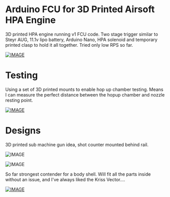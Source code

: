 # Arduino FCU for 3D Printed Airsoft HPA Engine

3D printed HPA engine running v1 FCU code. Two stage trigger similar to Steyr AUG, 11.1v lipo battery, Arduino Nano, HPA solenoid and temporary printed clasp to hold it all together. Tried only low RPS so far.

[![IMAGE](http://img.youtube.com/vi/vd2LqTkdPmA/0.jpg)](http://www.youtube.com/watch?v=vd2LqTkdPmA)

# Testing

Using a set of 3D printed mounts to enable hop up chamber testing. Means I can measure the perfect distance between the hopup chamber and nozzle resting point.

[![IMAGE](https://cdn.thingiverse.com/renders/83/09/9c/5d/85/23d756265b5fb482464d26b0411d2c6b_preview_featured.jpg)](https://www.thingiverse.com/thing:2850914)

# Designs

3D printed sub machine gun idea, shot counter mounted behind rail.

![IMAGE](https://cdnb.artstation.com/p/assets/images/images/002/490/405/large/christian-gross-as-01.jpg?1462368308)

![IMAGE](https://orig00.deviantart.net/c75b/f/2014/313/5/3/submachine_gun_1_lost_scene__by_cleitus2012-d85vrhs.jpg)

So far strongest contender for a body shell. Will fit all the parts inside without an issue, and I've always liked the Kriss Vector....

[![IMAGE](https://3dexport.com/items/2010/02/15/23489/25401/tdi_kriss_super_compact_3d_model_c4d_max_obj_fbx_ma_lwo_3ds_3dm_stl_314683.jpg)](https://3dexport.com/3dmodel-tdi-kriss-super-compact-25401.htm)
